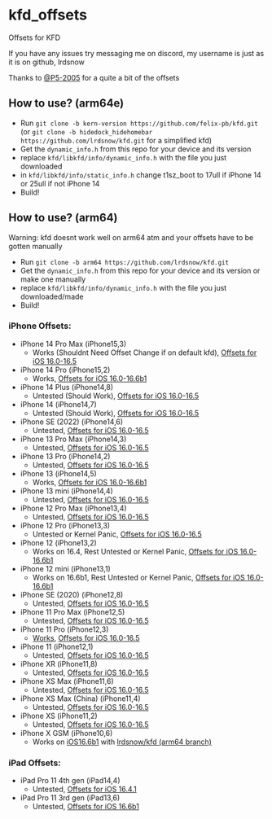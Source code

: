 # kfd_offsets
Offsets for KFD

If you have any issues try messaging me on discord, my username is just as it is on github, lrdsnow

Thanks to [@P5-2005](https://github.com/P5-2005) for a quite a bit of the offsets

## How to use? (arm64e)
- Run `git clone -b kern-version https://github.com/felix-pb/kfd.git` (or `git clone -b hidedock_hidehomebar https://github.com/lrdsnow/kfd.git` for a simplified kfd)
- Get the `dynamic_info.h` from this repo for your device and its version
- replace `kfd/libkfd/info/dynamic_info.h` with the file you just downloaded
- in `kfd/libkfd/info/static_info.h` change t1sz_boot to 17ull if iPhone 14 or 25ull if not iPhone 14
- Build!

## How to use? (arm64)
Warning: kfd doesnt work well on arm64 atm and your offsets have to be gotten manually
- Run `git clone -b arm64 https://github.com/lrdsnow/kfd.git`
- Get the `dynamic_info.h` from this repo for your device and its version or make one manually
- replace `kfd/libkfd/info/dynamic_info.h` with the file you just downloaded/made
- Build!

### iPhone Offsets:
- iPhone 14 Pro Max (iPhone15,3)
  - Works (Shouldnt Need Offset Change if on default kfd), [Offsets for iOS 16.0-16.5](https://github.com/Lrdsnow/kfd_offsets/tree/main/iPhone15%2C3)
- iPhone 14 Pro (iPhone15,2)
  - Works, [Offsets for iOS 16.0-16.6b1](https://github.com/Lrdsnow/kfd_offsets/tree/main/iPhone15%2C2)
- iPhone 14 Plus (iPhone14,8)
  - Untested (Should Work), [Offsets for iOS 16.0-16.5](https://github.com/Lrdsnow/kfd_offsets/tree/main/iPhone14%2C8)
- iPhone 14 (iPhone14,7)
  - Untested (Should Work), [Offsets for iOS 16.0-16.5](https://github.com/Lrdsnow/kfd_offsets/tree/main/iPhone14%2C7)
- iPhone SE (2022) (iPhone14,6)
  - Untested, [Offsets for iOS 16.0-16.5](https://github.com/Lrdsnow/kfd_offsets/tree/main/iPhone14%2C6)
- iPhone 13 Pro Max (iPhone14,3)
  - Untested, [Offsets for iOS 16.0-16.5](https://github.com/Lrdsnow/kfd_offsets/tree/main/iPhone14%2C3)
- iPhone 13 Pro (iPhone14,2)
  - Untested, [Offsets for iOS 16.0-16.5](https://github.com/Lrdsnow/kfd_offsets/tree/main/iPhone14%2C2)
- iPhone 13 (iPhone14,5)
  - Works, [Offsets for iOS 16.0-16.6b1](https://github.com/Lrdsnow/kfd_offsets/tree/main/iPhone14%2C5)
- iPhone 13 mini (iPhone14,4)
  - Untested, [Offsets for iOS 16.0-16.5](https://github.com/Lrdsnow/kfd_offsets/tree/main/iPhone14%2C4)
- iPhone 12 Pro Max (iPhone13,4)
  - Untested, [Offsets for iOS 16.0-16.5](https://github.com/Lrdsnow/kfd_offsets/tree/main/iPhone13%2C4)
- iPhone 12 Pro (iPhone13,3)
  - Untested or Kernel Panic, [Offsets for iOS 16.0-16.5](https://github.com/Lrdsnow/kfd_offsets/tree/main/iPhone13%2C3)
- iPhone 12 (iPhone13,2)
  - Works on 16.4, Rest Untested or Kernel Panic, [Offsets for iOS 16.0-16.6b1](https://github.com/Lrdsnow/kfd_offsets/tree/main/iPhone13%2C2)
- iPhone 12 mini (iPhone13,1)
  - Works on 16.6b1, Rest Untested or Kernel Panic, [Offsets for iOS 16.0-16.6b1](https://github.com/Lrdsnow/kfd_offsets/tree/main/iPhone13%2C1)
- iPhone SE (2020) (iPhone12,8)
  - Untested, [Offsets for iOS 16.0-16.5](https://github.com/Lrdsnow/kfd_offsets/tree/main/iPhone12%2C8)
- iPhone 11 Pro Max (iPhone12,5)
  - Untested, [Offsets for iOS 16.0-16.5](https://github.com/Lrdsnow/kfd_offsets/tree/main/iPhone12%2C5)
- iPhone 11 Pro (iPhone12,3)
  - [Works](https://twitter.com/eveiyneee/status/1683445953951416320?s=61), [Offsets for iOS 16.0-16.5](https://github.com/Lrdsnow/kfd_offsets/tree/main/iPhone12%2C3)
- iPhone 11 (iPhone12,1)
  - Untested, [Offsets for iOS 16.0-16.5](https://github.com/Lrdsnow/kfd_offsets/tree/main/iPhone12%2C1)
- iPhone XR (iPhone11,8)
  - Untested, [Offsets for iOS 16.0-16.5](https://github.com/Lrdsnow/kfd_offsets/tree/main/iPhone11%2C8)
- iPhone XS Max (iPhone11,6)
  - Untested, [Offsets for iOS 16.0-16.5](https://github.com/Lrdsnow/kfd_offsets/tree/main/iPhone11%2C6)
- iPhone XS Max (China) (iPhone11,4)
  - Untested, [Offsets for iOS 16.0-16.5](https://github.com/Lrdsnow/kfd_offsets/tree/main/iPhone11%2C4)
- iPhone XS (iPhone11,2)
  - Untested, [Offsets for iOS 16.0-16.5](https://github.com/Lrdsnow/kfd_offsets/tree/main/iPhone11%2C2)
- iPhone X GSM (iPhone10,6)
  - Works on [iOS16.6b1](https://github.com/Lrdsnow/kfd_offsets/tree/main/iPhone10%2C6/iOS_16.6b1) with [lrdsnow/kfd (arm64 branch)](https://github.com/Lrdsnow/kfd/tree/arm64)

### iPad Offsets:

- iPad Pro 11 4th gen (iPad14,4)
  - Untested, [Offsets for iOS 16.4.1](https://github.com/Lrdsnow/kfd_offsets/tree/main/iPad14%2C4)
- iPad Pro 11 3rd gen (iPad13,6)
  - Untested, [Offsets for iOS 16.6b1](https://github.com/Lrdsnow/kfd_offsets/tree/main/iPad13%2C6)

